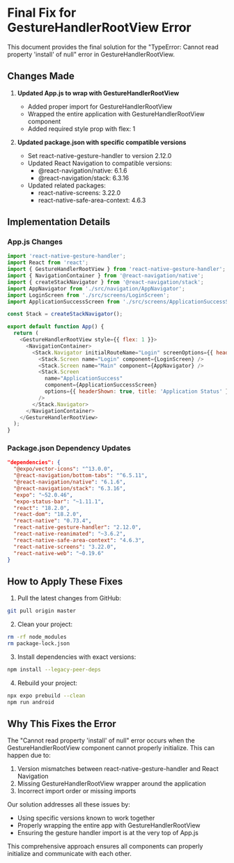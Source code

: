 # Final Fix for GestureHandlerRootView Error

This document provides the final solution for the "TypeError: Cannot read property 'install' of null" error in GestureHandlerRootView.

## Changes Made

1. **Updated App.js to wrap with GestureHandlerRootView**
   - Added proper import for GestureHandlerRootView
   - Wrapped the entire application with GestureHandlerRootView component
   - Added required style prop with flex: 1

2. **Updated package.json with specific compatible versions**
   - Set react-native-gesture-handler to version 2.12.0
   - Updated React Navigation to compatible versions:
     - @react-navigation/native: 6.1.6
     - @react-navigation/stack: 6.3.16
   - Updated related packages:
     - react-native-screens: 3.22.0
     - react-native-safe-area-context: 4.6.3

## Implementation Details

### App.js Changes
```javascript
import 'react-native-gesture-handler';
import React from 'react';
import { GestureHandlerRootView } from 'react-native-gesture-handler';
import { NavigationContainer } from '@react-navigation/native';
import { createStackNavigator } from '@react-navigation/stack';
import AppNavigator from './src/navigation/AppNavigator';
import LoginScreen from './src/screens/LoginScreen';
import ApplicationSuccessScreen from './src/screens/ApplicationSuccessScreen';

const Stack = createStackNavigator();

export default function App() {
  return (
    <GestureHandlerRootView style={{ flex: 1 }}>
      <NavigationContainer>
        <Stack.Navigator initialRouteName="Login" screenOptions={{ headerShown: false }}>
          <Stack.Screen name="Login" component={LoginScreen} />
          <Stack.Screen name="Main" component={AppNavigator} />
          <Stack.Screen 
            name="ApplicationSuccess" 
            component={ApplicationSuccessScreen}
            options={{ headerShown: true, title: 'Application Status' }}
          />
        </Stack.Navigator>
      </NavigationContainer>
    </GestureHandlerRootView>
  );
}
```

### Package.json Dependency Updates
```json
"dependencies": {
  "@expo/vector-icons": "^13.0.0",
  "@react-navigation/bottom-tabs": "^6.5.11",
  "@react-navigation/native": "6.1.6",
  "@react-navigation/stack": "6.3.16",
  "expo": "~52.0.46",
  "expo-status-bar": "~1.11.1",
  "react": "18.2.0",
  "react-dom": "18.2.0",
  "react-native": "0.73.4",
  "react-native-gesture-handler": "2.12.0",
  "react-native-reanimated": "~3.6.2",
  "react-native-safe-area-context": "4.6.3",
  "react-native-screens": "3.22.0",
  "react-native-web": "~0.19.6"
}
```

## How to Apply These Fixes

1. Pull the latest changes from GitHub:
```bash
git pull origin master
```

2. Clean your project:
```bash
rm -rf node_modules
rm package-lock.json
```

3. Install dependencies with exact versions:
```bash
npm install --legacy-peer-deps
```

4. Rebuild your project:
```bash
npx expo prebuild --clean
npm run android
```

## Why This Fixes the Error

The "Cannot read property 'install' of null" error occurs when the GestureHandlerRootView component cannot properly initialize. This can happen due to:

1. Version mismatches between react-native-gesture-handler and React Navigation
2. Missing GestureHandlerRootView wrapper around the application
3. Incorrect import order or missing imports

Our solution addresses all these issues by:
- Using specific versions known to work together
- Properly wrapping the entire app with GestureHandlerRootView
- Ensuring the gesture handler import is at the very top of App.js

This comprehensive approach ensures all components can properly initialize and communicate with each other.
